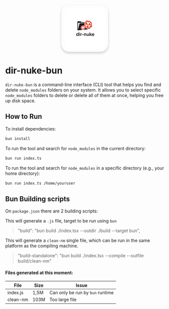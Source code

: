 <p align="center">
  <img src="logo.png" width="128" alt="Locker Bun Logo" style="border-radius: 25px; box-shadow: 0 4px 8px rgba(0, 0, 0, 0.2); padding: 10px;"/>
</p>

# dir-nuke-bun

`dir-nuke-bun` is a command-line interface (CLI) tool that helps you find and delete `node_modules` folders on your system. It allows you to select specific `node_modules` folders to delete or delete all of them at once, helping you free up disk space.

## How to Run

To install dependencies:

```bash
bun install
```

To run the tool and search for `node_modules` in the current directory:

```bash
bun run index.ts
```

To run the tool and search for `node_modules` in a specific directory (e.g., your home directory):

```bash
bun run index.ts /home/youruser
```

## Bun Building scripts

On `package.json` there are 2 building scripts:

This will generate a `.js` file, target to be run using `bun`
> "build": "bun build ./index.tsx --outdir ./build --target bun",

This will generate a `clean-nm` single file, which can be run in the same platform as the compiling machine.
> "build-standalone": "bun build ./index.tsx --compile --outfile build/clean-nm"


#### Files generated at this moment:

| File | Size | Issue |
| --- | --- | --- |
| index.js | 1,5M | Can only be run by `bun` runtime |
| clean-nm | 103M | Too large file |